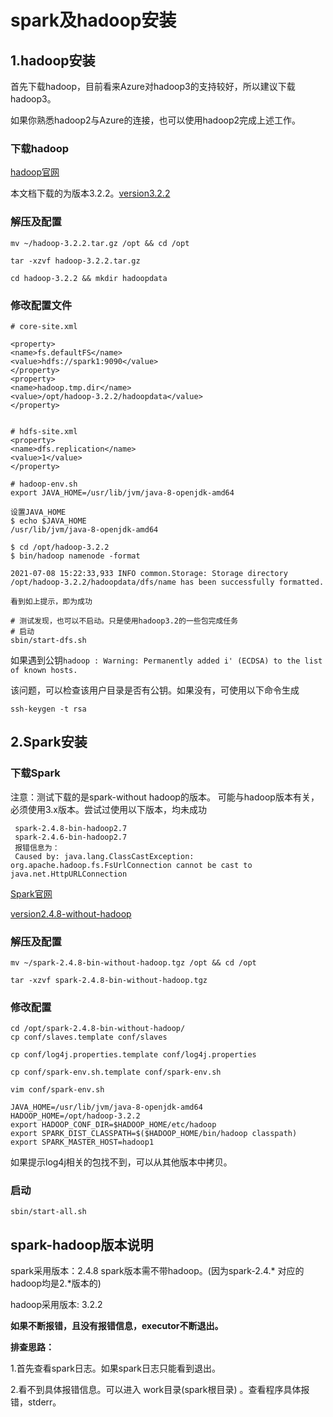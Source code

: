# spark及hadoop安装

## 1.hadoop安装

首先下载hadoop，目前看来Azure对hadoop3的支持较好，所以建议下载hadoop3。

如果你熟悉hadoop2与Azure的连接，也可以使用hadoop2完成上述工作。

### 下载hadoop

[hadoop官网](https://hadoop.apache.org/)

本文档下载的为版本3.2.2。[version3.2.2](https://archive.apache.org/dist/hadoop/common/hadoop-3.2.2/hadoop-3.2.2.tar.gz)

### 解压及配置

```
mv ~/hadoop-3.2.2.tar.gz /opt && cd /opt

tar -xzvf hadoop-3.2.2.tar.gz

cd hadoop-3.2.2 && mkdir hadoopdata
```

### 修改配置文件

```
# core-site.xml

<property>
<name>fs.defaultFS</name>
<value>hdfs://spark1:9090</value>
</property>
<property>
<name>hadoop.tmp.dir</name>
<value>/opt/hadoop-3.2.2/hadoopdata</value>
</property>


# hdfs-site.xml
<property>
<name>dfs.replication</name>
<value>1</value>
</property>
```

```
# hadoop-env.sh
export JAVA_HOME=/usr/lib/jvm/java-8-openjdk-amd64

设置JAVA_HOME
$ echo $JAVA_HOME
/usr/lib/jvm/java-8-openjdk-amd64

$ cd /opt/hadoop-3.2.2
$ bin/hadoop namenode -format

2021-07-08 15:22:33,933 INFO common.Storage: Storage directory /opt/hadoop-3.2.2/hadoopdata/dfs/name has been successfully formatted.

看到如上提示，即为成功
```



```
# 测试发现，也可以不启动。只是使用hadoop3.2的一些包完成任务
# 启动 
sbin/start-dfs.sh
```



如果遇到公钥`hadoop : Warning: Permanently added i' (ECDSA) to the list of known hosts.`

该问题，可以检查该用户目录是否有公钥。如果没有，可使用以下命令生成

```
ssh-keygen -t rsa
```







## 2.Spark安装

### 下载Spark
注意：测试下载的是spark-without hadoop的版本。
可能与hadoop版本有关，必须使用3.x版本。尝试过使用以下版本，均未成功
```
 spark-2.4.8-bin-hadoop2.7
 spark-2.4.6-bin-hadoop2.7
 报错信息为：
 Caused by: java.lang.ClassCastException: org.apache.hadoop.fs.FsUrlConnection cannot be cast to java.net.HttpURLConnection
 ```

[Spark官网](http://spark.apache.org/)

[version2.4.8-without-hadoop](https://archive.apache.org/dist/spark/spark-2.4.8/spark-2.4.8-bin-without-hadoop.tgz)

### 解压及配置

```
mv ~/spark-2.4.8-bin-without-hadoop.tgz /opt && cd /opt

tar -xzvf spark-2.4.8-bin-without-hadoop.tgz
```

### 修改配置

```
cd /opt/spark-2.4.8-bin-without-hadoop/
cp conf/slaves.template conf/slaves

cp conf/log4j.properties.template conf/log4j.properties

cp conf/spark-env.sh.template conf/spark-env.sh

vim conf/spark-env.sh

JAVA_HOME=/usr/lib/jvm/java-8-openjdk-amd64
HADOOP_HOME=/opt/hadoop-3.2.2
export HADOOP_CONF_DIR=$HADOOP_HOME/etc/hadoop
export SPARK_DIST_CLASSPATH=$($HADOOP_HOME/bin/hadoop classpath)
export SPARK_MASTER_HOST=hadoop1
```

如果提示log4j相关的包找不到，可以从其他版本中拷贝。



### 启动

```
sbin/start-all.sh
```



## spark-hadoop版本说明

spark采用版本：2.4.8 spark版本需不带hadoop。(因为spark-2.4.*
对应的hadoop均是2.*版本的)

hadoop采用版本: 3.2.2



**如果不断报错，且没有报错信息，executor不断退出。**

**排查思路：**

1.首先查看spark日志。如果spark日志只能看到退出。

2.看不到具体报错信息。可以进入 work目录(spark根目录) 。查看程序具体报错，stderr。

